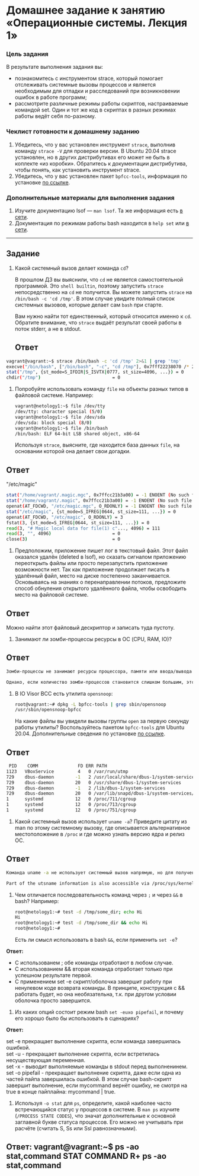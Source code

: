 # Домашнее задание к занятию «Операционные системы. Лекция 1»

### Цель задания

В результате выполнения задания вы:

* познакомитесь с инструментом strace, который помогает отслеживать системные вызовы процессов и является необходимым для отладки и расследований при возникновении ошибок в работе программ;
* рассмотрите различные режимы работы скриптов, настраиваемые командой set. Один и тот же код в скриптах в разных режимах работы ведёт себя по-разному.

### Чеклист готовности к домашнему заданию

1. Убедитесь, что у вас установлен инструмент `strace`, выполнив команду `strace -V` для проверки версии. В Ubuntu 20.04 strace установлен, но в других дистрибутивах его может не быть в коплекте «из коробки». Обратитесь к документации дистрибутива, чтобы понять, как установить инструмент strace.
2. Убедитесь, что у вас установлен пакет `bpfcc-tools`, информация по установке [по ссылке](https://github.com/iovisor/bcc/blob/master/INSTALL.md).

### Дополнительные материалы для выполнения задания

1. Изучите документацию lsof — `man lsof`. Та же информация есть [в сети](https://linux.die.net/man/8/lsof).
2. Документация по режимам работы bash находится в `help set` или [в сети](https://www.gnu.org/software/bash/manual/html_node/The-Set-Builtin.html).

------

## Задание

1. Какой системный вызов делает команда `cd`? 

    В прошлом ДЗ вы выяснили, что `cd` не является самостоятельной  программой. Это `shell builtin`, поэтому запустить `strace` непосредственно на `cd` не получится. Вы можете запустить `strace` на `/bin/bash -c 'cd /tmp'`. В этом случае увидите полный список системных вызовов, которые делает сам `bash` при старте. 

    Вам нужно найти тот единственный, который относится именно к `cd`. Обратите внимание, что `strace` выдаёт результат своей работы в поток stderr, а не в stdout.
   ##   Ответ 
```bash
vagrant@vagrant:~$ strace /bin/bash -c 'cd /tmp' 2>&1 | grep 'tmp'
execve("/bin/bash", ["/bin/bash", "-c", "cd /tmp"], 0x7fff22238070 /* 23 vars */) = 0
stat("/tmp", {st_mode=S_IFDIR|S_ISVTX|0777, st_size=4096, ...}) = 0
chdir("/tmp")                           = 0
```

1. Попробуйте использовать команду `file` на объекты разных типов в файловой системе. Например:

    ```bash
    vagrant@netology1:~$ file /dev/tty
    /dev/tty: character special (5/0)
    vagrant@netology1:~$ file /dev/sda
    /dev/sda: block special (8/0)
    vagrant@netology1:~$ file /bin/bash
    /bin/bash: ELF 64-bit LSB shared object, x86-64
    ```
    
    Используя `strace`, выясните, где находится база данных `file`, на основании которой она делает свои догадки.

 ##   Ответ 
 
 "/etc/magic"
 
 ```bash
stat("/home/vagrant/.magic.mgc", 0x7ffcc21b3a00) = -1 ENOENT (No such file or directory)
stat("/home/vagrant/.magic", 0x7ffcc21b3a00) = -1 ENOENT (No such file or directory)
openat(AT_FDCWD, "/etc/magic.mgc", O_RDONLY) = -1 ENOENT (No such file or directory)
stat("/etc/magic", {st_mode=S_IFREG|0644, st_size=111, ...}) = 0
openat(AT_FDCWD, "/etc/magic", O_RDONLY) = 3
fstat(3, {st_mode=S_IFREG|0644, st_size=111, ...}) = 0
read(3, "# Magic local data for file(1) c"..., 4096) = 111
read(3, "", 4096)                       = 0
close(3)                                = 0
 ```

1. Предположим, приложение пишет лог в текстовый файл. Этот файл оказался удалён (deleted в lsof), но сказать сигналом приложению переоткрыть файлы или просто перезапустить приложение возможности нет. Так как приложение продолжает писать в удалённый файл, место на диске постепенно заканчивается. Основываясь на знаниях о перенаправлении потоков, предложите способ обнуления открытого удалённого файла, чтобы освободить место на файловой системе.

##   Ответ

Можно найти этот файловый дескриптор и записать туда пустоту.

1. Занимают ли зомби-процессы ресурсы в ОС (CPU, RAM, IO)?

##   Ответ

```bash
Зомби-процессы не занимают ресурсы процессора, памяти или ввода/вывода в операционной системе, потому что они не выполняются. Зомби-процессы появляются, когда процесс завершается, но его родительский процесс не вызывает функцию wait() для получения его статуса завершения. В этом случае операционная система сохраняет информацию о процессе в таблице процессов, но не высвобождает ресурсы, занимаемые процессом, до тех пор, пока его статус завершения не будет получен.

Однако, если количество зомби-процессов становится слишком большим, это может привести к переполнению таблицы процессов и, как следствие, к затратам на память. Кроме того, зомби-процессы могут потреблять некоторые другие ресурсы, такие как идентификаторы процессов, хранилище IPC и ресурсы сети, если они не были правильно высвобождены. Поэтому, хотя зомби-процессы сами по себе не потребляют ресурсы, они могут привести к потере ресурсов в системе, если их не удалять вовремя.
```

1. В IO Visor BCC есть утилита `opensnoop`:

    ```bash
    root@vagrant:~# dpkg -L bpfcc-tools | grep sbin/opensnoop
    /usr/sbin/opensnoop-bpfcc
    ```
           
    На какие файлы вы увидели вызовы группы `open` за первую секунду работы утилиты? Воспользуйтесь пакетом `bpfcc-tools` для Ubuntu 20.04. Дополнительные сведения по установке [по ссылке](https://github.com/iovisor/bcc/blob/master/INSTALL.md).

##   Ответ
   ```bash 
    PID    COMM               FD ERR PATH
1123   VBoxService         4   0 /var/run/utmp
729    dbus-daemon        -1   2 /usr/local/share/dbus-1/system-services
729    dbus-daemon        20   0 /usr/share/dbus-1/system-services
729    dbus-daemon        -1   2 /lib/dbus-1/system-services
729    dbus-daemon        20   0 /var/lib/snapd/dbus-1/system-services/
1      systemd            12   0 /proc/711/cgroup
1      systemd            12   0 /proc/713/cgroup
1      systemd            12   0 /proc/751/cgroup
 ```
 
1. Какой системный вызов использует `uname -a`? Приведите цитату из man по этому системному вызову, где описывается альтернативное местоположение в `/proc` и где можно узнать версию ядра и релиз ОС.

##   Ответ

   ```bash 
Команда uname -a не использует системный вызов напрямую, но для получения информации о системе она обращается к ядру Linux через системные вызовы uname() и sysinfo().
```

```bash
Part of the utsname information is also accessible via /proc/sys/kernel/{ostype, hostname, osrelease, version, domainname}.
```

1. Чем отличается последовательность команд через `;` и через `&&` в bash? Например:

    ```bash
    root@netology1:~# test -d /tmp/some_dir; echo Hi
    Hi
    root@netology1:~# test -d /tmp/some_dir && echo Hi
    root@netology1:~#
    ```
    
    Есть ли смысл использовать в bash `&&`, если применить `set -e`?
    
**Ответ:**
- С использованем ; обе команды отработают в любом случае.    
- С использованием && вторая команда отработает только при успешном результате первой.  
- С применением set -e скрипт/оболочка завершит работу при ненулевом коде возврата команды. В принципе, конструкция с && работать будет, но она необязательна, т.к. при другом условии оболочка просто завершится. 


1. Из каких опций состоит режим bash `set -euxo pipefail`, и почему его хорошо было бы использовать в сценариях?

**Ответ:**

set -e прекращает выполнение скрипта, если команда завершилась ошибкой.  
set -u - прекращает выполнение скрипта, если встретилась несуществующая переменная.  
set -x - выводит выполняемые команды в stdout перед выполненинем.  
set -o pipefail - прекращает выполнение скрипта, даже если одна из частей пайпа завершилась ошибкой. В этом случае bash-скрипт завершит выполнение, если mycommand вернёт ошибку, не смотря на true в конце пайплайна: mycommand | true. 

1. Используя `-o stat` для `ps`, определите, какой наиболее часто встречающийся статус у процессов в системе. В `man ps` изучите (`/PROCESS STATE CODES`), что значат дополнительные к основной заглавной букве статуса процессов. Его можно не учитывать при расчёте (считать S, Ss или Ssl равнозначными).

**Ответ:**
vagrant@vagrant:~$ ps -ao stat,command
STAT COMMAND
R+   ps -ao stat,command
----

